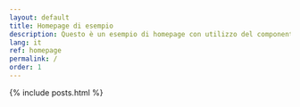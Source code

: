 ```yaml
---
layout: default
title: Homepage di esempio
description: Questo è un esempio di homepage con utilizzo del componente "hero"
lang: it
ref: homepage
permalink: /
order: 1
---
```


<main class="container my-4" markdown="1">

{% include posts.html %}

</main>

